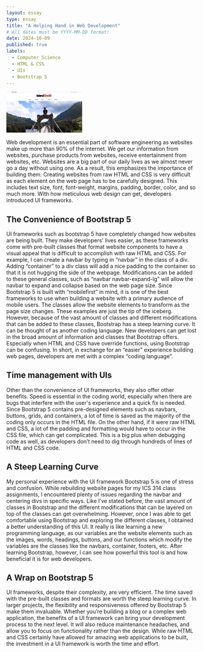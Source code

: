 ```yaml
---
layout: essay
type: essay
title: "A Helping Hand in Web Development"
# All dates must be YYYY-MM-DD format!
date: 2024-10-09
published: true
labels:
  - Computer Science
  - HTML & CSS
  - UIs
  - Bootstrap 5
---
```


<img width="200px" class="rounded float-start pe-4" src="../img/islandsnow.jpeg">

Web development is an essential part of software engineering as websites make up more than 90% of the internet. We get our information from websites, purchase products from websites, receive entertainment from websites, etc. Websites are a big part of our daily lives as we almost never go a day without using one. As a result, this emphasizes the importance of building them. Creating websites from raw HTML and CSS is very difficult as each element on the web page has to be carefully designed. This includes text size, font, font-weight, margins, padding, border, color, and so much more. With how meticulous web design can get, developers introduced UI frameworks. 

## The Convenience of Bootstrap 5

UI frameworks such as bootstrap 5 have completely changed how websites are being built. They make developers' lives easier, as these frameworks come with pre-built classes that format website components to have a visual appeal that is difficult to accomplish with raw HTML and CSS. For example, I can create a navbar by typing in “navbar” in the class of a div. Adding “container” to a div class will add a nice padding to the container so that it is not hugging the side of the webpage. Modifications can be added to these general classes, such as “navbar navbar-expand-lg” will allow the navbar to expand and collapse based on the web page size. Since Bootstrap 5 is built with “mobilefirst” in mind, it is one of the best frameworks to use when building a website with a primary audience of mobile users. The classes allow the website elements to transform as the page size changes. These examples are just the tip of the iceberg. However, because of the vast amount of classes and different modifications that can be added to these classes, Bootstrap has a steep learning curve. It can be thought of as another coding language. New developers can get lost in the broad amount of information and classes that Bootstrap offers. Especially when HTML and CSS have override functions, using Bootstrap can be confusing. In short, in exchange for an “easier” experience building web pages, developers are met with a complex “coding language”. 

## Time management with UIs

Other than the convenience of UI frameworks, they also offer other benefits. Speed is essential in the coding world, especially when there are bugs that interfere with the user's experience and a quick fix is needed. Since Bootstrap 5 contains pre-designed elements such as navbars, buttons, grids, and containers, a lot of time is saved as the majority of the coding only occurs in the HTML file. On the other hand, if it were raw HTML and CSS, a lot of the padding and formatting would have to occur in the CSS file, which can get complicated. This is a big plus when debugging code as well, as developers don’t need to dig through hundreds of lines of HTML and CSS code. 

## A Steep Learning Curve

My personal experience with the UI framework Bootstrap 5 is one of stress and confusion. While rebuilding website pages for my ICS 314 class assignments, I encountered plenty of issues regarding the navbar and centering divs in specific ways. Like I’ve stated before, the vast amount of classes in Bootstrap and the different modifications that can be layered on top of the classes can get overwhelming. However, once I was able to get comfortable using Bootstrap and exploring the different classes, I obtained a better understanding of this UI. It really is like learning a new programming language, as our variables are the website elements such as the images, words, headings, buttons, and our functions which modify the variables are the classes like the navbars, container, footers, etc. After learning Bootstrap, however, I can see how powerful this tool is and how beneficial it is for web developers. 

## A Wrap on Bootstrap 5

UI frameworks, despite their complexity, are very efficient. The time saved with the pre-built classes and formats are worth the steep learning curve. In larger projects, the flexibility and responsiveness offered by Bootstrap 5 make them invaluable. Whether you’re building a blog or a complex web application, the benefits of a UI framework can bring your development process to the next level. It will also reduce maintenance headaches, and allow you to focus on functionality rather than the design. While raw HTML and CSS certainly have allowed for amazing web applications to be built, the investment in a UI framework is worth the time and effort.



